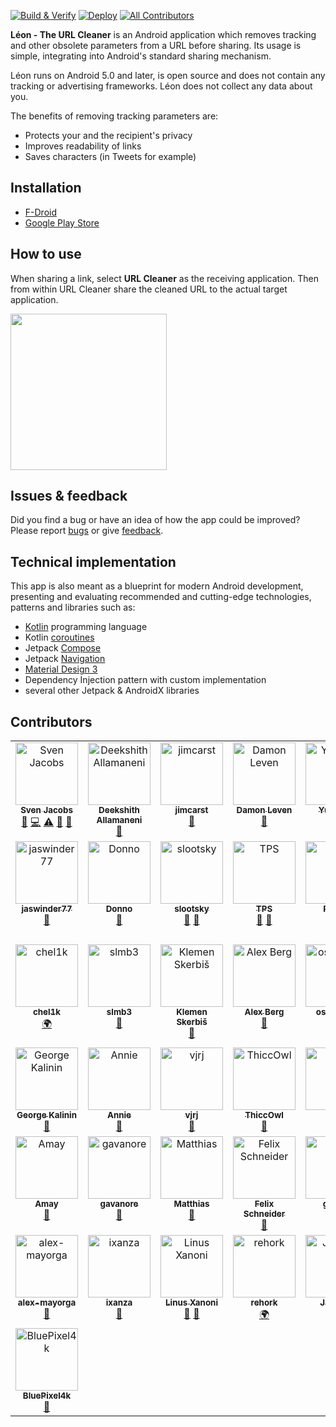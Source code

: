 [![Build & Verify](https://github.com/svenjacobs/leon/actions/workflows/build.yml/badge.svg)](https://github.com/svenjacobs/leon/actions/workflows/build.yml) [![Deploy](https://github.com/svenjacobs/leon/actions/workflows/deploy.yml/badge.svg)](https://github.com/svenjacobs/leon/actions/workflows/deploy.yml) <!-- ALL-CONTRIBUTORS-BADGE:START - Do not remove or modify this section -->
[![All Contributors](https://img.shields.io/badge/all_contributors-43-orange.svg?style=flat-square)](#contributors-)
<!-- ALL-CONTRIBUTORS-BADGE:END -->

**Léon - The URL Cleaner** is an Android application which removes tracking and other obsolete
parameters from a URL before sharing. Its usage is simple, integrating into Android's standard
sharing mechanism.

Léon runs on Android 5.0 and later, is open source and does not contain any tracking or advertising
frameworks. Léon does not collect any data about you.

The benefits of removing tracking parameters are:

- Protects your and the recipient's privacy
- Improves readability of links
- Saves characters (in Tweets for example)

## Installation

- [F-Droid](https://www.f-droid.org/packages/com.svenjacobs.app.leon/)
- [Google Play Store](https://play.google.com/store/apps/details?id=com.svenjacobs.app.leon)

## How to use

When sharing a link, select **URL Cleaner** as the receiving application. Then from within URL
Cleaner share the cleaned URL to the actual target application.

<img src="./app/src/main/res/drawable-nodpi/howto_pixel_5.webp" width="250" />

## Issues & feedback

Did you find a bug or have an idea of how the app could be improved? Please report
[bugs](https://github.com/svenjacobs/leon/issues) or give
[feedback](https://github.com/svenjacobs/leon/discussions).

## Technical implementation

This app is also meant as a blueprint for modern Android development, presenting and evaluating
recommended and cutting-edge technologies, patterns and libraries such as:

- [Kotlin](https://kotlinlang.org/) programming language
- Kotlin [coroutines](https://kotlinlang.org/docs/coroutines-overview.html)
- Jetpack [Compose](https://developer.android.com/jetpack/compose)
- Jetpack [Navigation](https://developer.android.com/guide/navigation)
- [Material Design 3](https://m3.material.io/)
- Dependency Injection pattern with custom implementation
- several other Jetpack & AndroidX libraries

## Contributors

<!-- ALL-CONTRIBUTORS-LIST:START - Do not remove or modify this section -->
<!-- prettier-ignore-start -->
<!-- markdownlint-disable -->
<table>
  <tbody>
    <tr>
      <td align="center" valign="top" width="14.28%"><a href="http://svenjacobs.com"><img src="https://avatars.githubusercontent.com/u/255313?v=4?s=100" width="100px;" alt="Sven Jacobs"/><br /><sub><b>Sven Jacobs</b></sub></a><br /><a href="#maintenance-svenjacobs" title="Maintenance">🚧</a> <a href="https://github.com/svenjacobs/leon/commits?author=svenjacobs" title="Code">💻</a> <a href="https://github.com/svenjacobs/leon/commits?author=svenjacobs" title="Tests">⚠️</a> <a href="https://github.com/svenjacobs/leon/commits?author=svenjacobs" title="Documentation">📖</a> <a href="#ideas-svenjacobs" title="Ideas, Planning, & Feedback">🤔</a></td>
      <td align="center" valign="top" width="14.28%"><a href="http://meet.deekshith.in"><img src="https://avatars.githubusercontent.com/u/2568945?v=4?s=100" width="100px;" alt="Deekshith Allamaneni"/><br /><sub><b>Deekshith Allamaneni</b></sub></a><br /><a href="#ideas-adeekshith" title="Ideas, Planning, & Feedback">🤔</a></td>
      <td align="center" valign="top" width="14.28%"><a href="https://github.com/jimcarst"><img src="https://avatars.githubusercontent.com/u/37066510?v=4?s=100" width="100px;" alt="jimcarst"/><br /><sub><b>jimcarst</b></sub></a><br /><a href="#ideas-jimcarst" title="Ideas, Planning, & Feedback">🤔</a></td>
      <td align="center" valign="top" width="14.28%"><a href="http://openfoxblog.leven.dev"><img src="https://avatars.githubusercontent.com/u/39553804?v=4?s=100" width="100px;" alt="Damon Leven"/><br /><sub><b>Damon Leven</b></sub></a><br /><a href="#ideas-MCWertGaming" title="Ideas, Planning, & Feedback">🤔</a></td>
      <td align="center" valign="top" width="14.28%"><a href="https://github.com/EasyVector"><img src="https://avatars.githubusercontent.com/u/25502419?v=4?s=100" width="100px;" alt="Yuhui Su"/><br /><sub><b>Yuhui Su</b></sub></a><br /><a href="https://github.com/svenjacobs/leon/commits?author=EasyVector" title="Code">💻</a></td>
      <td align="center" valign="top" width="14.28%"><a href="https://github.com/bangzek"><img src="https://avatars.githubusercontent.com/u/5100725?v=4?s=100" width="100px;" alt="Zakaria"/><br /><sub><b>Zakaria</b></sub></a><br /><a href="#ideas-bangzek" title="Ideas, Planning, & Feedback">🤔</a></td>
      <td align="center" valign="top" width="14.28%"><a href="https://github.com/pludi"><img src="https://avatars.githubusercontent.com/u/2112148?v=4?s=100" width="100px;" alt="Peter L."/><br /><sub><b>Peter L.</b></sub></a><br /><a href="#ideas-pludi" title="Ideas, Planning, & Feedback">🤔</a> <a href="https://github.com/svenjacobs/leon/issues?q=author%3Apludi" title="Bug reports">🐛</a> <a href="https://github.com/svenjacobs/leon/commits?author=pludi" title="Code">💻</a></td>
    </tr>
    <tr>
      <td align="center" valign="top" width="14.28%"><a href="https://github.com/jaswinder77"><img src="https://avatars.githubusercontent.com/u/31370528?v=4?s=100" width="100px;" alt="jaswinder77"/><br /><sub><b>jaswinder77</b></sub></a><br /><a href="#ideas-jaswinder77" title="Ideas, Planning, & Feedback">🤔</a></td>
      <td align="center" valign="top" width="14.28%"><a href="https://www.onnno.nl/"><img src="https://avatars.githubusercontent.com/u/31142286?v=4?s=100" width="100px;" alt="Donno"/><br /><sub><b>Donno</b></sub></a><br /><a href="#ideas-Donnnno" title="Ideas, Planning, & Feedback">🤔</a></td>
      <td align="center" valign="top" width="14.28%"><a href="https://github.com/slootsky"><img src="https://avatars.githubusercontent.com/u/5387861?v=4?s=100" width="100px;" alt="slootsky"/><br /><sub><b>slootsky</b></sub></a><br /><a href="#ideas-slootsky" title="Ideas, Planning, & Feedback">🤔</a> <a href="https://github.com/svenjacobs/leon/issues?q=author%3Aslootsky" title="Bug reports">🐛</a></td>
      <td align="center" valign="top" width="14.28%"><a href="https://www.rakuten.com/r/TPSAMU?eeid=6991100"><img src="https://avatars.githubusercontent.com/u/185902?v=4?s=100" width="100px;" alt="TPS"/><br /><sub><b>TPS</b></sub></a><br /><a href="#ideas-TPS" title="Ideas, Planning, & Feedback">🤔</a> <a href="https://github.com/svenjacobs/leon/issues?q=author%3ATPS" title="Bug reports">🐛</a></td>
      <td align="center" valign="top" width="14.28%"><a href="https://github.com/Enkidu70"><img src="https://avatars.githubusercontent.com/u/1456895?v=4?s=100" width="100px;" alt="Robert"/><br /><sub><b>Robert</b></sub></a><br /><a href="#ideas-Enkidu70" title="Ideas, Planning, & Feedback">🤔</a></td>
      <td align="center" valign="top" width="14.28%"><a href="http://cooper-davis.net"><img src="https://avatars.githubusercontent.com/u/8947634?v=4?s=100" width="100px;" alt="Ari Cooper Davis"/><br /><sub><b>Ari Cooper Davis</b></sub></a><br /><a href="#ideas-aricooperdavis" title="Ideas, Planning, & Feedback">🤔</a> <a href="https://github.com/svenjacobs/leon/commits?author=aricooperdavis" title="Code">💻</a> <a href="https://github.com/svenjacobs/leon/commits?author=aricooperdavis" title="Tests">⚠️</a></td>
      <td align="center" valign="top" width="14.28%"><a href="https://github.com/ChristopherKing42"><img src="https://avatars.githubusercontent.com/u/8742930?v=4?s=100" width="100px;" alt="Christopher King"/><br /><sub><b>Christopher King</b></sub></a><br /><a href="#ideas-ChristopherKing42" title="Ideas, Planning, & Feedback">🤔</a></td>
    </tr>
    <tr>
      <td align="center" valign="top" width="14.28%"><a href="https://github.com/chel1k"><img src="https://avatars.githubusercontent.com/u/70620574?v=4?s=100" width="100px;" alt="chel1k"/><br /><sub><b>chel1k</b></sub></a><br /><a href="#translation-chel1k" title="Translation">🌍</a></td>
      <td align="center" valign="top" width="14.28%"><a href="https://github.com/slmb3"><img src="https://avatars.githubusercontent.com/u/80601335?v=4?s=100" width="100px;" alt="slmb3"/><br /><sub><b>slmb3</b></sub></a><br /><a href="#ideas-slmb3" title="Ideas, Planning, & Feedback">🤔</a></td>
      <td align="center" valign="top" width="14.28%"><a href="https://github.com/aha999"><img src="https://avatars.githubusercontent.com/u/50620416?v=4?s=100" width="100px;" alt="Klemen Skerbiš"/><br /><sub><b>Klemen Skerbiš</b></sub></a><br /><a href="#ideas-aha999" title="Ideas, Planning, & Feedback">🤔</a></td>
      <td align="center" valign="top" width="14.28%"><a href="https://github.com/chexxor"><img src="https://avatars.githubusercontent.com/u/843161?v=4?s=100" width="100px;" alt="Alex Berg"/><br /><sub><b>Alex Berg</b></sub></a><br /><a href="#ideas-chexxor" title="Ideas, Planning, & Feedback">🤔</a></td>
      <td align="center" valign="top" width="14.28%"><a href="https://github.com/osjasmine"><img src="https://avatars.githubusercontent.com/u/86544869?v=4?s=100" width="100px;" alt="osjasmine"/><br /><sub><b>osjasmine</b></sub></a><br /><a href="https://github.com/svenjacobs/leon/issues?q=author%3Aosjasmine" title="Bug reports">🐛</a></td>
      <td align="center" valign="top" width="14.28%"><a href="https://github.com/guerda"><img src="https://avatars.githubusercontent.com/u/230782?v=4?s=100" width="100px;" alt="Philip Gillißen"/><br /><sub><b>Philip Gillißen</b></sub></a><br /><a href="https://github.com/svenjacobs/leon/issues?q=author%3Aguerda" title="Bug reports">🐛</a> <a href="#ideas-guerda" title="Ideas, Planning, & Feedback">🤔</a> <a href="https://github.com/svenjacobs/leon/commits?author=guerda" title="Code">💻</a> <a href="https://github.com/svenjacobs/leon/commits?author=guerda" title="Tests">⚠️</a></td>
      <td align="center" valign="top" width="14.28%"><a href="https://github.com/aleksandarzekovic"><img src="https://avatars.githubusercontent.com/u/47242383?v=4?s=100" width="100px;" alt="Aleksandar Zekovic"/><br /><sub><b>Aleksandar Zekovic</b></sub></a><br /><a href="https://github.com/svenjacobs/leon/commits?author=aleksandarzekovic" title="Code">💻</a> <a href="https://github.com/svenjacobs/leon/commits?author=aleksandarzekovic" title="Tests">⚠️</a></td>
    </tr>
    <tr>
      <td align="center" valign="top" width="14.28%"><a href="https://github.com/ratatouille100"><img src="https://avatars.githubusercontent.com/u/146064808?v=4?s=100" width="100px;" alt="George Kalinin"/><br /><sub><b>George Kalinin</b></sub></a><br /><a href="https://github.com/svenjacobs/leon/issues?q=author%3Aratatouille100" title="Bug reports">🐛</a></td>
      <td align="center" valign="top" width="14.28%"><a href="https://github.com/Gojikovi"><img src="https://avatars.githubusercontent.com/u/96128712?v=4?s=100" width="100px;" alt="Annie"/><br /><sub><b>Annie</b></sub></a><br /><a href="#ideas-Gojikovi" title="Ideas, Planning, & Feedback">🤔</a></td>
      <td align="center" valign="top" width="14.28%"><a href="https://github.com/vjrj"><img src="https://avatars.githubusercontent.com/u/180085?v=4?s=100" width="100px;" alt="vjrj"/><br /><sub><b>vjrj</b></sub></a><br /><a href="https://github.com/svenjacobs/leon/issues?q=author%3Avjrj" title="Bug reports">🐛</a></td>
      <td align="center" valign="top" width="14.28%"><a href="https://github.com/ThiccOwl"><img src="https://avatars.githubusercontent.com/u/105682582?v=4?s=100" width="100px;" alt="ThiccOwl"/><br /><sub><b>ThiccOwl</b></sub></a><br /><a href="#ideas-ThiccOwl" title="Ideas, Planning, & Feedback">🤔</a></td>
      <td align="center" valign="top" width="14.28%"><a href="https://github.com/devnoname120"><img src="https://avatars.githubusercontent.com/u/2824100?v=4?s=100" width="100px;" alt="Paul"/><br /><sub><b>Paul</b></sub></a><br /><a href="https://github.com/svenjacobs/leon/issues?q=author%3Adevnoname120" title="Bug reports">🐛</a></td>
      <td align="center" valign="top" width="14.28%"><a href="https://github.com/Glitchy-Tozier"><img src="https://avatars.githubusercontent.com/u/59611881?v=4?s=100" width="100px;" alt="Glitchy-Tozier"/><br /><sub><b>Glitchy-Tozier</b></sub></a><br /><a href="https://github.com/svenjacobs/leon/issues?q=author%3AGlitchy-Tozier" title="Bug reports">🐛</a></td>
      <td align="center" valign="top" width="14.28%"><a href="https://github.com/serrq"><img src="https://avatars.githubusercontent.com/u/113377431?v=4?s=100" width="100px;" alt="serrq"/><br /><sub><b>serrq</b></sub></a><br /><a href="#ideas-serrq" title="Ideas, Planning, & Feedback">🤔</a></td>
    </tr>
    <tr>
      <td align="center" valign="top" width="14.28%"><a href="https://amay.bio.link/"><img src="https://avatars.githubusercontent.com/u/50140643?v=4?s=100" width="100px;" alt="Amay"/><br /><sub><b>Amay</b></sub></a><br /><a href="#ideas-vrndavn" title="Ideas, Planning, & Feedback">🤔</a></td>
      <td align="center" valign="top" width="14.28%"><a href="https://github.com/gavanore"><img src="https://avatars.githubusercontent.com/u/117471800?v=4?s=100" width="100px;" alt="gavanore"/><br /><sub><b>gavanore</b></sub></a><br /><a href="#ideas-gavanore" title="Ideas, Planning, & Feedback">🤔</a></td>
      <td align="center" valign="top" width="14.28%"><a href="https://github.com/ma651851384"><img src="https://avatars.githubusercontent.com/u/36804279?v=4?s=100" width="100px;" alt="Matthias"/><br /><sub><b>Matthias</b></sub></a><br /><a href="#ideas-ma651851384" title="Ideas, Planning, & Feedback">🤔</a></td>
      <td align="center" valign="top" width="14.28%"><a href="https://info.fschneider.me/"><img src="https://avatars.githubusercontent.com/u/45742226?v=4?s=100" width="100px;" alt="Felix Schneider"/><br /><sub><b>Felix Schneider</b></sub></a><br /><a href="#ideas-felixschndr" title="Ideas, Planning, & Feedback">🤔</a></td>
      <td align="center" valign="top" width="14.28%"><a href="https://github.com/gl-dev"><img src="https://avatars.githubusercontent.com/u/44951272?v=4?s=100" width="100px;" alt="gl-dev"/><br /><sub><b>gl-dev</b></sub></a><br /><a href="#ideas-gl-dev" title="Ideas, Planning, & Feedback">🤔</a></td>
      <td align="center" valign="top" width="14.28%"><a href="https://github.com/esemismo22"><img src="https://avatars.githubusercontent.com/u/123868868?v=4?s=100" width="100px;" alt="esemismo22"/><br /><sub><b>esemismo22</b></sub></a><br /><a href="#ideas-esemismo22" title="Ideas, Planning, & Feedback">🤔</a></td>
      <td align="center" valign="top" width="14.28%"><a href="http://www.codeinabox.com/"><img src="https://avatars.githubusercontent.com/u/2069958?v=4?s=100" width="100px;" alt="Mathew Attlee"/><br /><sub><b>Mathew Attlee</b></sub></a><br /><a href="#ideas-codeinabox" title="Ideas, Planning, & Feedback">🤔</a></td>
    </tr>
    <tr>
      <td align="center" valign="top" width="14.28%"><a href="https://github.com/alex-mayorga"><img src="https://avatars.githubusercontent.com/u/649262?v=4?s=100" width="100px;" alt="alex-mayorga"/><br /><sub><b>alex-mayorga</b></sub></a><br /><a href="#ideas-alex-mayorga" title="Ideas, Planning, & Feedback">🤔</a></td>
      <td align="center" valign="top" width="14.28%"><a href="https://github.com/ixanza"><img src="https://avatars.githubusercontent.com/u/5535758?v=4?s=100" width="100px;" alt="ixanza"/><br /><sub><b>ixanza</b></sub></a><br /><a href="#ideas-ixanza" title="Ideas, Planning, & Feedback">🤔</a></td>
      <td align="center" valign="top" width="14.28%"><a href="https://anonpaste.org/?eb066acd6e42709f#9MpdEzRdzJ5ntQcizLjN4mFMaKLi8ArdbQMLhwaFQ5ji"><img src="https://avatars.githubusercontent.com/u/77220130?v=4?s=100" width="100px;" alt="Linus Xanoni"/><br /><sub><b>Linus Xanoni</b></sub></a><br /><a href="https://github.com/svenjacobs/leon/issues?q=author%3Axanoni" title="Bug reports">🐛</a> <a href="#ideas-xanoni" title="Ideas, Planning, & Feedback">🤔</a></td>
      <td align="center" valign="top" width="14.28%"><a href="https://github.com/rehork"><img src="https://avatars.githubusercontent.com/u/67607997?v=4?s=100" width="100px;" alt="rehork"/><br /><sub><b>rehork</b></sub></a><br /><a href="#translation-rehork" title="Translation">🌍</a></td>
      <td align="center" valign="top" width="14.28%"><a href="https://dev.jakedot.net/"><img src="https://avatars.githubusercontent.com/u/12250212?v=4?s=100" width="100px;" alt="JakeDot"/><br /><sub><b>JakeDot</b></sub></a><br /><a href="#ideas-jakedot" title="Ideas, Planning, & Feedback">🤔</a></td>
      <td align="center" valign="top" width="14.28%"><a href="https://github.com/yedayak"><img src="https://avatars.githubusercontent.com/u/43016107?v=4?s=100" width="100px;" alt="yedayak"/><br /><sub><b>yedayak</b></sub></a><br /><a href="https://github.com/svenjacobs/leon/commits?author=yedayak" title="Code">💻</a></td>
      <td align="center" valign="top" width="14.28%"><a href="https://github.com/ngocanhtve"><img src="https://avatars.githubusercontent.com/u/125894401?v=4?s=100" width="100px;" alt="ngocanhtve"/><br /><sub><b>ngocanhtve</b></sub></a><br /><a href="#translation-ngocanhtve" title="Translation">🌍</a></td>
    </tr>
    <tr>
      <td align="center" valign="top" width="14.28%"><a href="https://github.com/BluePixel4k"><img src="https://avatars.githubusercontent.com/u/77979781?v=4?s=100" width="100px;" alt="BluePixel4k"/><br /><sub><b>BluePixel4k</b></sub></a><br /><a href="#ideas-BluePixel4k" title="Ideas, Planning, & Feedback">🤔</a></td>
    </tr>
  </tbody>
</table>

<!-- markdownlint-restore -->
<!-- prettier-ignore-end -->

<!-- ALL-CONTRIBUTORS-LIST:END -->
<!-- prettier-ignore-start -->
<!-- markdownlint-disable -->

<!-- markdownlint-restore -->
<!-- prettier-ignore-end -->

<!-- ALL-CONTRIBUTORS-LIST:END -->
